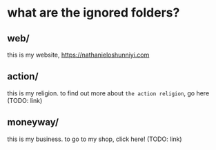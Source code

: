 # what are the ignored folders?

## web/
this is my website, https://nathanieloshunniyi.com

## action/
this is my religion. to find out more about `the action religion`, go here (TODO: link)

## moneyway/
this is my business. to go to my shop, click here! (TODO: link)
